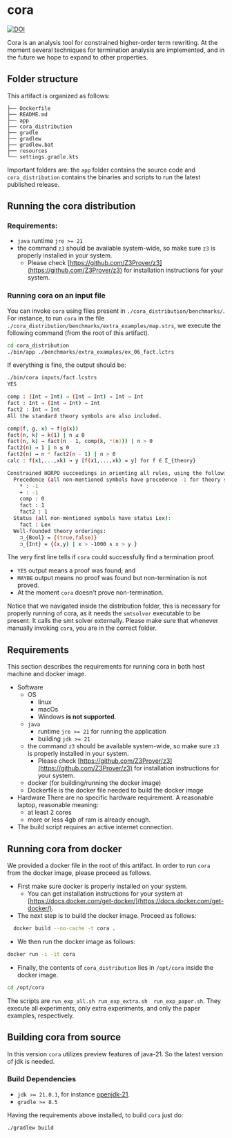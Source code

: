# cora

[![DOI](https://zenodo.org/badge/207259740.svg)](https://zenodo.org/doi/10.5281/zenodo.10460327)

Cora is an analysis tool for constrained higher-order term rewriting.
At the moment several techniques for termination analysis are implemented, and
in the future we hope to expand to other properties.

## Folder structure

This artifact is organized as follows:

```
├── Dockerfile
├── README.md
├── app
├── cora_distribution
├── gradle
├── gradlew
├── gradlew.bat
├── resources
└── settings.gradle.kts
```
Important folders are:
the ``app`` folder contains the source code and
``cora_distribution`` contains the binaries and scripts to run the latest published release.

## Running the cora distribution

### Requirements:

- ``java`` runtime ``jre >= 21``
- the command ``z3`` should be available system-wide, so make sure ``z3``
is properly installed in your system.
  - Please check [https://github.com/Z3Prover/z3](https://github.com/Z3Prover/z3)
  for installation instructions for your system.

### Running cora on an input file
You can invoke ``cora`` using files present in ``./cora_distribution/benchmarks/``.
For instance,
to run ``cora`` in the file ``./cora_distribution/benchmarks/extra_examples/map.strs``,
we execute the following command (from the root of this artifact).

```bash
cd cora_distribution
./bin/app ./benchmarks/extra_examples/ex_06_fact.lctrs
```

If everything is fine, the output should be:

```bash
./bin/cora inputs/fact.lcstrs
YES

comp : (Int ⇒ Int) ⇒ (Int ⇒ Int) ⇒ Int ⇒ Int
fact : Int ⇒ (Int ⇒ Int) ⇒ Int
fact2 : Int ⇒ Int
All the standard theory symbols are also included.

comp(f, g, x) → f(g(x))
fact(n, k) → k(1) | n ≤ 0
fact(n, k) → fact(n - 1, comp(k, *(n))) | n > 0
fact2(n) → 1 | n ≤ 0
fact2(n) → n * fact2(n - 1) | n > 0
calc : f(x1,...,xk) → y [f(x1,...,xk) = y] for f ∈ Σ_{theory}

Constrained HORPO succeedings in orienting all rules, using the following settings:
  Precedence (all non-mentioned symbols have precedence -1 for theory symbols and 0 for other symbols):
    * : -1
    + : -1
    comp : 0
    fact : 1
    fact2 : 1
  Status (all non-mentioned symbols have status Lex):
    fact : Lex
  Well-founded theory orderings:
    ⊐_{Bool} = {(true,false)}
    ⊐_{Int} = {(x,y) | x > -1000 ∧ x > y }
```

The very first line tells if ``cora`` could successfully find a termination proof.

- ``YES`` output means a proof was found; and
- ``MAYBE`` output means no proof was found but non-termination is not proved.
- At the moment ``cora`` doesn't prove non-termination.

Notice that we navigated inside the distribution folder,
this is necessary for properly running of cora, as it needs the ``smtsolver`` executable
to be present.
It calls the smt solver externally.
Please make sure that whenever manually invoking ``cora``,
you are in the correct folder.

## Requirements

This section describes the requirements for running cora in both host machine and docker image.

- Software
  - OS
    - linux
    - macOs
    - Windows **is not supported**.
  - ``java``
    - runtime ``jre >= 21`` for running the application
    - building ``jdk >= 21``
  - the command ``z3`` should be available system-wide, so make sure ``z3``
    is properly installed in your system.
    - Please check [https://github.com/Z3Prover/z3](https://github.com/Z3Prover/z3)
      for installation instructions for your system.
  - docker (for building/running the docker image)
  - Dockerfile is the docker file needed to build the docker image
- Hardware
  There are no specific hardware requirement.
  A reasonable laptop, reasonable meaning:
  - at least 2 cores
  - more or less 4gb of ram
    is already enough.
- The build script requires an active internet connection.

## Running cora from docker

We provided a docker file in the root of this artifact.
In order to run ``cora`` from the docker image, please proceed as follows.

- First make sure docker is properly installed on your system.
  - You can get installation instructions for your system at
  [https://docs.docker.com/get-docker/](https://docs.docker.com/get-docker/).
- The next step is to build the docker image. Proceed as follows:
```bash
  docker build --no-cache -t cora .
```
- We then run the docker image as follows:
```bash
docker run -i -it cora
```
- Finally, the contents of ``cora_distribution`` lies in ``/opt/cora`` inside the docker image.
```bash
cd /opt/cora
```
The scripts are ``run_exp_all.sh run_exp_extra.sh  run_exp_paper.sh``.
They execute all experiments, only extra experiments, and only the paper examples,
respectively.

## Building cora from source

In this version ``cora`` utilizes preview features of java-21.
So the latest version of jdk is needed.

### Build Dependencies

- ``jdk >= 21.0.1``, for instance
  [openjdk-21](https://openjdk.org/projects/jdk/21/).
- ``gradle >= 8.5``

Having the requirements above installed, to build ``cora`` just do:

```bash
./gradlew build
```
